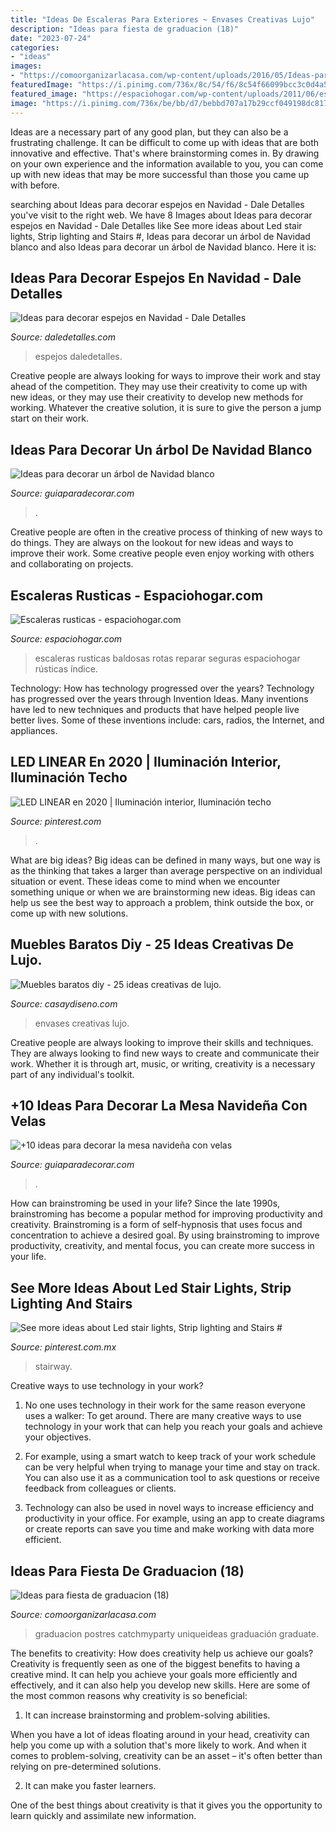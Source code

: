 ```yaml
---
title: "Ideas De Escaleras Para Exteriores ~ Envases Creativas Lujo"
description: "Ideas para fiesta de graduacion (18)"
date: "2023-07-24"
categories:
- "ideas"
images:
- "https://comoorganizarlacasa.com/wp-content/uploads/2016/05/Ideas-para-fiesta-de-graduacion-18.jpg"
featuredImage: "https://i.pinimg.com/736x/8c/54/f6/8c54f66099bcc3c0d4a5a2dae14b62fc.jpg"
featured_image: "https://espaciohogar.com/wp-content/uploads/2011/06/escaleras-rusticas-2015.jpg"
image: "https://i.pinimg.com/736x/be/bb/d7/bebbd707a17b29ccf049198dc81717a7.jpg"
---
```



Ideas are a necessary part of any good plan, but they can also be a frustrating challenge. It can be difficult to come up with ideas that are both innovative and effective. That's where brainstorming comes in. By drawing on your own experience and the information available to you, you can come up with new ideas that may be more successful than those you came up with before.

	

		
searching about Ideas para decorar espejos en Navidad - Dale Detalles you've visit to the right web. We have 8 Images about Ideas para decorar espejos en Navidad - Dale Detalles like See more ideas about Led stair lights, Strip lighting and Stairs #, Ideas para decorar un árbol de Navidad blanco and also Ideas para decorar un árbol de Navidad blanco. Here it is:
		
    
## Ideas Para Decorar Espejos En Navidad - Dale Detalles

<img loading=lazy src="https://i2.wp.com/www.daledetalles.com/wp-content/uploads/2017/11/decorar-espejos-en-navidad.jpg?resize=550%2C736" onerror="this.onerror=null;this.src='https://tse1.mm.bing.net/th?id=OIP.1HQ3sdW2uL0kTfrCiyTlHgHaJ6&amp;pid=15.1';" alt="Ideas para decorar espejos en Navidad - Dale Detalles">

_Source: daledetalles.com_

>espejos daledetalles. 

	

Creative people are always looking for ways to improve their work and stay ahead of the competition. They may use their creativity to come up with new ideas, or they may use their creativity to develop new methods for working. Whatever the creative solution, it is sure to give the person a jump start on their work.

    
## Ideas Para Decorar Un árbol De Navidad Blanco

<img loading=lazy src="http://www.guiaparadecorar.com/wp-content/uploads/2017/12/arbol-navidad-blanco-9.jpg" onerror="this.onerror=null;this.src='https://tse1.mm.bing.net/th?id=OIP.bGd3wdsuNC3AQdITQ-dqUgHaLH&amp;pid=15.1';" alt="Ideas para decorar un árbol de Navidad blanco">

_Source: guiaparadecorar.com_

>. 

	

Creative people are often in the creative process of thinking of new ways to do things. They are always on the lookout for new ideas and ways to improve their work. Some creative people even enjoy working with others and collaborating on projects.

    
## Escaleras Rusticas - Espaciohogar.com

<img loading=lazy src="https://espaciohogar.com/wp-content/uploads/2011/06/escaleras-rusticas-2015.jpg" onerror="this.onerror=null;this.src='https://tse4.mm.bing.net/th?id=OIP.AZLqdQB0SiSTcdE2FLkitgHaEN&amp;pid=15.1';" alt="Escaleras rusticas - espaciohogar.com">

_Source: espaciohogar.com_

>escaleras rusticas baldosas rotas reparar seguras espaciohogar rústicas índice. 

	

Technology: How has technology progressed over the years?
Technology has progressed over the years through Invention Ideas. Many inventions have led to new techniques and products that have helped people live better lives. Some of these inventions include: cars, radios, the Internet, and appliances.

    
## LED LINEAR En 2020 | Iluminación Interior, Iluminación Techo

<img loading=lazy src="https://i.pinimg.com/736x/8c/54/f6/8c54f66099bcc3c0d4a5a2dae14b62fc.jpg" onerror="this.onerror=null;this.src='https://tse1.mm.bing.net/th?id=OIP.184szY9wLIg7CfXBqqqZbQAAAA&amp;pid=15.1';" alt="LED LINEAR en 2020 | Iluminación interior, Iluminación techo">

_Source: pinterest.com_

>. 

	

What are big ideas?
Big ideas can be defined in many ways, but one way is as the thinking that takes a larger than average perspective on an individual situation or event. These ideas come to mind when we encounter something unique or when we are brainstorming new ideas. Big ideas can help us see the best way to approach a problem, think outside the box, or come up with new solutions.

    
## Muebles Baratos Diy - 25 Ideas Creativas De Lujo.

<img loading=lazy src="https://casaydiseno.com/wp-content/uploads/2015/06/muebles-baratos-diy-envases-vidrio.jpg" onerror="this.onerror=null;this.src='https://tse4.mm.bing.net/th?id=OIP.04M5z4NYONK8bBHcmK3RHAHaLD&amp;pid=15.1';" alt="Muebles baratos diy - 25 ideas creativas de lujo.">

_Source: casaydiseno.com_

>envases creativas lujo. 

	

Creative people are always looking to improve their skills and techniques. They are always looking to find new ways to create and communicate their work. Whether it is through art, music, or writing, creativity is a necessary part of any individual's toolkit.

    
## +10 Ideas Para Decorar La Mesa Navideña Con Velas

<img loading=lazy src="https://www.guiaparadecorar.com/wp-content/uploads/2019/12/Ideas-para-decorar-la-mesa-navidena-7.jpg" onerror="this.onerror=null;this.src='https://tse4.mm.bing.net/th?id=OIP.tNCNyKURr3SjXBC2ienPmQHaLH&amp;pid=15.1';" alt="+10 ideas para decorar la mesa navideña con velas">

_Source: guiaparadecorar.com_

>. 

	

How can brainstroming be used in your life?
Since the late 1990s, brainstroming has become a popular method for improving productivity and creativity. Brainstroming is a form of self-hypnosis that uses focus and concentration to achieve a desired goal. By using brainstroming to improve productivity, creativity, and mental focus, you can create more success in your life.

    
## See More Ideas About Led Stair Lights, Strip Lighting And Stairs #

<img loading=lazy src="https://i.pinimg.com/736x/be/bb/d7/bebbd707a17b29ccf049198dc81717a7.jpg" onerror="this.onerror=null;this.src='https://tse2.mm.bing.net/th?id=OIP.HTt9VKbn3BN1zNxfPhJ9RgHaLH&amp;pid=15.1';" alt="See more ideas about Led stair lights, Strip lighting and Stairs #">

_Source: pinterest.com.mx_

>stairway. 

	

Creative ways to use technology in your work?
1. No one uses technology in their work for the same reason everyone uses a walker: To get around. There are many creative ways to use technology in your work that can help you reach your goals and achieve your objectives.
2. For example, using a smart watch to keep track of your work schedule can be very helpful when trying to manage your time and stay on track. You can also use it as a communication tool to ask questions or receive feedback from colleagues or clients.

3. Technology can also be used in novel ways to increase efficiency and productivity in your office. For example, using an app to create diagrams or create reports can save you time and make working with data more efficient.


    
## Ideas Para Fiesta De Graduacion (18)

<img loading=lazy src="https://comoorganizarlacasa.com/wp-content/uploads/2016/05/Ideas-para-fiesta-de-graduacion-18.jpg" onerror="this.onerror=null;this.src='https://tse2.mm.bing.net/th?id=OIP.MVq4WikEv-acodmCOX1-7wAAAA&amp;pid=15.1';" alt="Ideas para fiesta de graduacion (18)">

_Source: comoorganizarlacasa.com_

>graduacion postres catchmyparty uniqueideas graduación graduate. 

	

The benefits to creativity: How does creativity help us achieve our goals?
Creativity is frequently seen as one of the biggest benefits to having a creative mind. It can help you achieve your goals more efficiently and effectively, and it can also help you develop new skills. Here are some of the most common reasons why creativity is so beneficial: 
1. It can increase brainstorming and problem-solving abilities.

When you have a lot of ideas floating around in your head, creativity can help you come up with a solution that's more likely to work. And when it comes to problem-solving, creativity can be an asset – it's often better than relying on pre-determined solutions. 

2. It can make you faster learners.

One of the best things about creativity is that it gives you the opportunity to learn quickly and assimilate new information.

